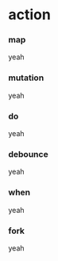 # action

### map

yeah

### mutation

yeah

### do

yeah

### debounce

yeah

### when

yeah

### fork

yeah



